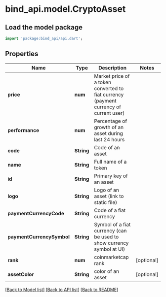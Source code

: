# bind_api.model.CryptoAsset

## Load the model package
```dart
import 'package:bind_api/api.dart';
```

## Properties
Name | Type | Description | Notes
------------ | ------------- | ------------- | -------------
**price** | **num** | Market price of a token converted to fiat currency (payment currency of current user) | 
**performance** | **num** | Percentage of growth of an asset during last 24 hours | 
**code** | **String** | Code of an asset | 
**name** | **String** | Full name of a token | 
**id** | **String** | Primary key of an asset | 
**logo** | **String** | Logo of an asset (link to static file) | 
**paymentCurrencyCode** | **String** | Code of a fiat currency | 
**paymentCurrencySymbol** | **String** | Symbol of a fiat currency (can be used to show currency symbol at UI) | 
**rank** | **num** | coinmarketcap rank | [optional] 
**assetColor** | **String** | color of an asset | [optional] 

[[Back to Model list]](../README.md#documentation-for-models) [[Back to API list]](../README.md#documentation-for-api-endpoints) [[Back to README]](../README.md)


